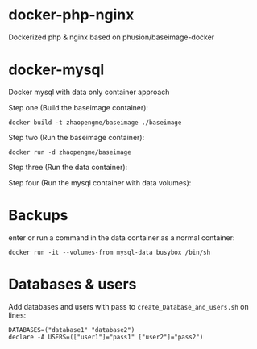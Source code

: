 # docker-php-nginx
Dockerized php &amp; nginx based on phusion/baseimage-docker


docker-mysql
============

Docker mysql with data only container approach

Step one (Build the baseimage container):

    docker build -t zhaopengme/baseimage ./baseimage

Step two (Run the baseimage container):

    docker run -d zhaopengme/baseimage 

Step three (Run the data container):
    


Step four (Run the mysql container with data volumes):



# Backups

enter or run a command in the data container as a normal container:

    docker run -it --volumes-from mysql-data busybox /bin/sh

# Databases & users

Add databases and users with pass to ``create_Database_and_users.sh`` on lines:

    DATABASES=("database1" "database2")
    declare -A USERS=(["user1"]="pass1" ["user2"]="pass2")
